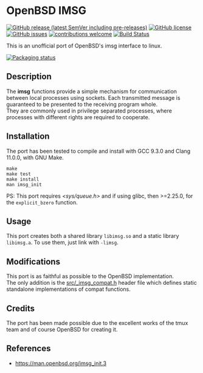 # OpenBSD IMSG
[![GitHub release (latest SemVer including pre-releases)](https://img.shields.io/github/v/release/bsd-ac/imsg-compat?include_prereleases)](https://github.com/bsd-ac/imsg-compat/releases) [![GitHub license](https://img.shields.io/github/license/bsd-ac/imsg-compat.svg)](https://github.com/bsd-ac/imsg-compat/blob/master/LICENSE) [![GitHub issues](https://img.shields.io/github/issues-raw/bsd-ac/imsg-compat)](https://github.com/bsd-ac/imsg-compat/issues) [![contributions welcome](https://img.shields.io/badge/contributions-welcome-brightgreen.svg?style=flat)](https://github.com/bsd-ac/imsg-compat/issues) [![Build Status](https://travis-ci.com/bsd-ac/imsg-compat.svg?branch=master)](https://travis-ci.com/bsd-ac/imsg-compat)


This is an unofficial port of OpenBSD's imsg interface to linux.

[![Packaging status](https://repology.org/badge/vertical-allrepos/imsg-compat.svg)](https://repology.org/project/imsg-compat/versions)

## Description

The **imsg** functions provide a simple mechanism for communication
between local processes using sockets. Each transmitted message is
guaranteed to be presented to the receiving program whole.<br>
They are commonly used in privilege separated processes, where
processes with different rights are required to cooperate.

## Installation

The port has been tested to compile and install with GCC 9.3.0 and
Clang 11.0.0, with GNU Make.

```
make
make test
make install
man imsg_init
```

PS: This port requires *<sys/queue.h>* and if using glibc, then >=2.25.0,
for the `explicit_bzero` function.

## Usage

This port creates both a shared library `libimsg.so` and a static library
`libimsg.a`. To use them, just link with `-limsg`.

## Modifications

This port is as faithful as possible to the OpenBSD implementation.<br>
The only addition is the [src/_imsg_compat.h](src/_imsg_compat.h) header
file which defines static standalone implementations of compat functions.

## Credits

The port has been made possible due to the excellent works of the tmux
team and of course OpenBSD for creating it.

## References

- https://man.openbsd.org/imsg_init.3
